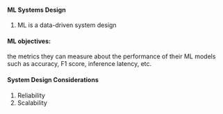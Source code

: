#### ML Systems Design  

1. ML is a data-driven system design 

#### ML objectives: 
the metrics they can measure about the performance of their ML models such as accuracy, F1 score, inference latency, etc.

#### System Design Considerations 

1. Reliability 
2. Scalability